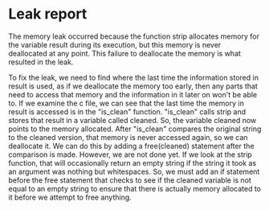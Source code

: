 # Leak report

The memory leak occurred because the function strip allocates memory for the variable result during its execution, but this memory is never deallocated at any point. This failure to deallocate the memory is what resulted in the leak.

To fix the leak, we need to find where the last time the information stored in result is used, as if we deallocate the memory too early, then any parts that need to access that memory and the information in it later on won't be able to. If we examine the c file, we can see that the last time the memory in result is accessed is in the "is_clean" function. "is_clean" calls strip and stores that result in a variable called cleaned. So, the variable cleaned now points to the memory allocated. After "is_clean" compares the original string to the cleaned version, that memory is never accessed again, so we can deallocate it. We can do this by adding a free(cleaned) statement after the comparison is made. However, we are not done yet. If we look at the strip function, that will occasionally return an empty string if the string it took as an argument was nothing but whitespaces. So, we must add an if statement before the free statement that checks to see if the cleaned variable is not equal to an empty string to ensure that there is actually memory allocated to it before we attempt to free anything.  
